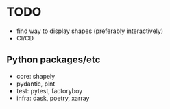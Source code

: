 # TODO

- find way to display shapes (preferably interactively)
- CI/CD

## Python packages/etc
- core: shapely
- pydantic, pint
- test: pytest, factoryboy
- infra: dask, poetry, xarray
